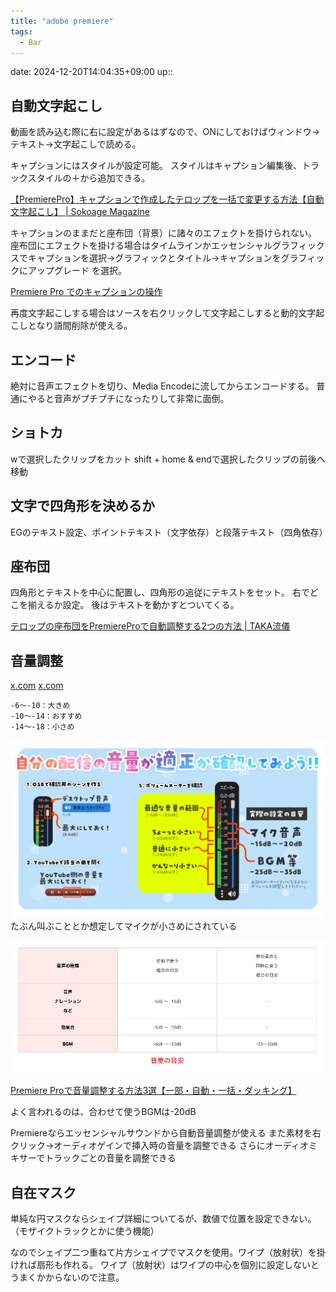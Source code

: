 ```yaml
---
title: "adobe premiere"
tags:
  - Bar
---
```


date: 2024-12-20T14:04:35+09:00
up::

## 自動文字起こし
動画を読み込む際に右に設定があるはずなので、ONにしておけばウィンドウ→テキスト→文字起こしで読める。

キャプションにはスタイルが設定可能。
スタイルはキャプション編集後、トラックスタイルの＋から追加できる。

[【PremierePro】キャプションで作成したテロップを一括で変更する方法【自動文字起こし】 | Sokoage Magazine](https://sokoage.com/magazine/pr_autotelopchange/)

キャプションのままだと座布団（背景）に諸々のエフェクトを掛けられない。
座布団にエフェクトを掛ける場合はタイムラインかエッセンシャルグラフィックスでキャプションを選択→グラフィックとタイトル→キャプションをグラフィックにアップグレード を選択。

[Premiere Pro でのキャプションの操作](https://helpx.adobe.com/jp/premiere-pro/using/working-with-captions.html)

再度文字起こしする場合はソースを右クリックして文字起こしすると動的文字起こしとなり語間削除が使える。

## エンコード
絶対に音声エフェクトを切り、Media Encodeに流してからエンコードする。
普通にやると音声がプチプチになったりして非常に面倒。

## ショトカ
wで選択したクリップをカット
shift + home & endで選択したクリップの前後へ移動

## 文字で四角形を決めるか
EGのテキスト設定、ポイントテキスト（文字依存）と段落テキスト（四角依存）

## 座布団
四角形とテキストを中心に配置し、四角形の追従にテキストをセット。
右でどこを揃えるか設定。
後はテキストを動かすとついてくる。

[テロップの座布団をPremiereProで自動調整する2つの方法 | TAKA流儀](https://taka-creative.com/telop-base-adjustment/)

## 音量調整
[x.com](https://x.com/kentax/status/1799371697486987755)
[x.com](https://x.com/tanukichimaru22/status/1821185410753851399)

```
-6〜-10：大きめ
-10〜-14：おすすめ
-14〜-18：小さめ
```

![](../../image/GPim9PybQAAT36Q.jpg)
たぶん叫ぶこととか想定してマイクが小さめにされている

![](../../image/Pasted%20image%2020240814191434.png)

[Premiere Proで音量調整する方法3選【一部・自動・一括・ダッキング】](https://soho-biyori.com/premiere-pro-onryoutyousei)

よく言われるのは、合わせて使うBGMは-20dB

Premiereならエッセンシャルサウンドから自動音量調整が使える
また素材を右クリック→オーディオゲインで挿入時の音量を調整できる
さらにオーディオミキサーでトラックごとの音量を調整できる

## 自在マスク
単純な円マスクならシェイプ詳細についてるが、数値で位置を設定できない。（モザイクトラックとかに使う機能）

なのでシェイプ二つ重ねて片方シェイプでマスクを使用。ワイプ（放射状）を掛ければ扇形も作れる。
ワイプ（放射状）はワイプの中心を個別に設定しないとうまくかからないので注意。

